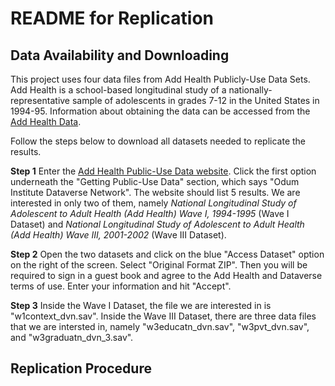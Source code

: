 # README for Replication

## Data Availability and Downloading

This project uses four data files from Add Health Publicly-Use Data Sets. Add Health is a school-based longitudinal study of a nationally-representative sample of adolescents in grades 7-12 in the United States in 1994-95. Information about obtaining the data can be accessed from the [Add Health Data](https://addhealth.cpc.unc.edu/data/). 

Follow the steps below to download all datasets needed to replicate the results.

**Step 1** Enter the [Add Health Public-Use Data website](https://addhealth.cpc.unc.edu/data/#public-use). Click the first option underneath the "Getting Public-Use Data" section, which says "Odum Institute Dataverse Network". The website should list 5 results. We are interested in only two of them, namely *National Longitudinal Study of Adolescent to Adult Health (Add Health) Wave I, 1994-1995* (Wave I Dataset) and *National Longitudinal Study of Adolescent to Adult Health (Add Health) Wave III, 2001-2002* (Wave III Dataset).

**Step 2** Open the two datasets and click on the blue "Access Dataset" option on the right of the screen. Select "Original Format ZIP". Then you will be required to sign in a guest book and agree to the Add Health and Dataverse terms of use. Enter your information and hit "Accept". 

**Step 3** Inside the Wave I Dataset, the file we are interested in is "w1context_dvn.sav". Inside the Wave III Dataset, there are three data files that we are intersted in, namely "w3educatn_dvn.sav", "w3pvt_dvn.sav", and "w3graduatn_dvn_3.sav". 

## Replication Procedure



